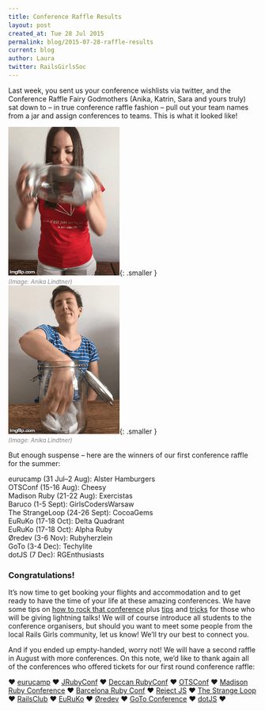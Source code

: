 ```yaml
---
title: Conference Raffle Results
layout: post
created_at: Tue 28 Jul 2015
permalink: blog/2015-07-28-raffle-results
current: blog
author: Laura
twitter: RailsGirlsSoc
---
```


Last week, you sent us your conference wishlists via twitter, and the Conference Raffle Fairy Godmothers (Anika, Katrin, Sara and yours truly) sat down to – in true conference raffle fashion – pull out your team names from a jar and assign conferences to teams. This is what it looked like!

![laura raffle](/img/blog/2015/raffle-results-laura.gif){: .smaller }
<br><font color="grey"><small><i>(Image: Anika Lindtner)</i></small></font>
<br>
![sara raffle](/img/blog/2015/raffle-results-sara.gif){: .smaller }
<br><font color="grey"><small><i>(Image: Anika Lindtner)</i></small></font>

But enough suspense – here are the winners of our first conference raffle for the summer:

eurucamp (31 Jul–2 Aug): Alster Hamburgers  
OTSConf (15-16 Aug): Cheesy  
Madison Ruby (21-22 Aug): Exercistas  
Baruco (1-5 Sept): GirlsCodersWarsaw  
The StrangeLoop (24-26 Sept): CocoaGems  
EuRuKo (17-18 Oct): Delta Quadrant  
EuRuKo (17-18 Oct): Alpha Ruby  
Øredev (3-6 Nov): Rubyherzlein  
GoTo (3-4 Dec): Techylite  
dotJS (7 Dec): RGEnthusiasts  

### Congratulations!

It’s now time to get booking your flights and accommodation and to get ready to have the time of your life at these amazing conferences. We have some tips on [how to rock that conference](http://railsgirlssummerofcode.org/blog/conference-tips/) plus [tips](http://railsgirlssummerofcode.org/blog/talk/) and [tricks](http://railsgirlssummerofcode.org/blog/2014-07-29-talk-tips/) for those who will be giving lightning talks! We will of course introduce all students to the conference organisers, but should you want to meet some people from the local Rails Girls community, let us know! We’ll try our best to connect you. 

And if you ended up empty-handed, worry not! We will have a second raffle in August with more conferences. On this note, we’d like to thank again all of the conferences who offered tickets for our first round conference raffle: 

&hearts; [eurucamp](http://2015.eurucamp.org/) &hearts; [JRubyConf](http://2015.jrubyconf.eu/) &hearts; [Deccan RubyConf](http://www.deccanrubyconf.org/) &hearts; [OTSConf](https://otsconf.com/) &hearts; [Madison Ruby Conference](http://madisonpl.us/ruby/) &hearts; [Barcelona Ruby Conf](http://www.fullstackfest.com/) &hearts; [Reject JS](http://rejectjs.org/) &hearts; [The Strange Loop](https://thestrangeloop.com/) &hearts; [RailsClub](http://railsclub.ru/) &hearts; [EuRuKo](http://www.euruko2015.org/) &hearts; [Øredev](http://oredev.org/) &hearts; [GoTo Conference](http://gotocon.com/berlin-2015/) &hearts; [dotJS](http://www.dotjs.io/) &hearts;